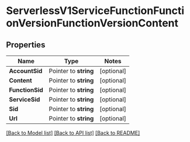 # ServerlessV1ServiceFunctionFunctionVersionFunctionVersionContent

## Properties
Name | Type | Notes
------------ | ------------- | -------------
**AccountSid** | Pointer to **string** | [optional] 
**Content** | Pointer to **string** | [optional] 
**FunctionSid** | Pointer to **string** | [optional] 
**ServiceSid** | Pointer to **string** | [optional] 
**Sid** | Pointer to **string** | [optional] 
**Url** | Pointer to **string** | [optional] 

[[Back to Model list]](../README.md#documentation-for-models) [[Back to API list]](../README.md#documentation-for-api-endpoints) [[Back to README]](../README.md)



